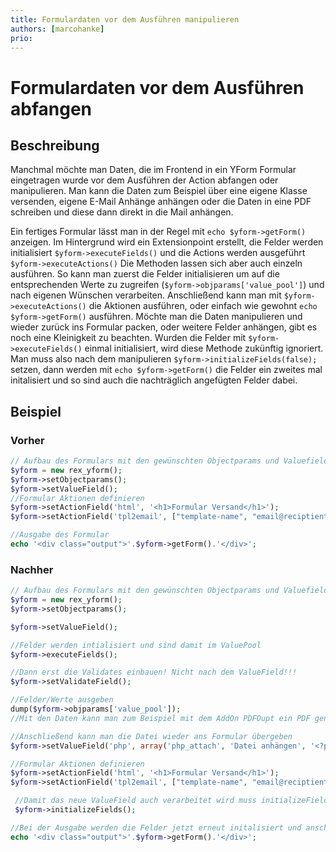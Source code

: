 ```yaml
---
title: Formulardaten vor dem Ausführen manipulieren
authors: [marcohanke]
prio:
---
```


# Formulardaten vor dem Ausführen abfangen


## Beschreibung
Manchmal möchte man Daten, die im Frontend in ein YForm Formular eingetragen wurde vor dem Ausführen der Action abfangen oder manipulieren. Man kann die Daten zum Beispiel über eine eigene Klasse versenden, eigene E-Mail Anhänge anhängen oder die Daten in eine PDF schreiben und diese dann direkt in die Mail anhängen.

Ein fertiges Formular lässt man in der Regel mit `echo $yform->getForm()` anzeigen. Im Hintergrund wird ein Extensionpoint erstellt, die Felder werden initialisiert `$yform->executeFields()` und die Actions werden ausgeführt `$yform->executeActions()`
Die Methoden lassen sich aber auch einzeln ausführen. So kann man zuerst die Felder initialisieren um auf die entsprechenden Werte zu zugreifen (`$yform->objparams['value_pool']`) und nach eigenen Wünschen verarbeiten. Anschließend kann man mit `$yform->executeActions()` die Aktionen ausführen, oder einfach wie gewohnt `echo $yform->getForm()` ausführen.
Möchte man die Daten manipulieren und wieder zurück ins Formular packen, oder weitere Felder anhängen, gibt es noch eine Kleinigkeit zu beachten. Wurden die Felder mit `$yform->executeFields()` einmal initialisiert, wird diese Methode zukünftig ignoriert.
Man muss also nach dem manipulieren `$yform->initializeFields(false);` setzen, dann werden mit `echo $yform->getForm()` die Felder ein zweites mal initalisiert und so sind auch die nachträglich angefügten Felder dabei.

## Beispiel

### Vorher

```php
// Aufbau des Formulars mit den gewünschten Objectparams und Valuefields
$yform = new rex_yform();
$yform->setObjectparams();
$yform->setValueField();
//Formular Aktionen definieren
$yform->setActionField('html', '<h1>Formular Versand</h1>');
$yform->setActionField('tpl2email', ["template-name", "email@reciptient.de"]);

//Ausgabe des Formular
echo '<div class="output">'.$yform->getForm().'</div>';
```

### Nachher

```php
// Aufbau des Formulars mit den gewünschten Objectparams und Valuefields
$yform = new rex_yform();
$yform->setObjectparams();

$yform->setValueField();

//Felder werden intialisiert und sind damit im ValuePool
$yform->executeFields();

//Dann erst die Validates einbauen! Nicht nach dem ValueField!!!
$yform->setValidateField();

//Felder/Werte ausgeben
dump($yform->objparams['value_pool']);
//Mit den Daten kann man zum Beispiel mit dem AddOn PDFOupt ein PDF generieren und im Filesystem ablegen.

//Anschließend kann man die Datei wieder ans Formular übergeben
$yform->setValueField('php', array('php_attach', 'Datei anhängen', '<?php $this->params[\'value_pool\'][\'email_attachments\'][\'pdf\'] = [\'dateiname.pdf\', rex_path::data(\'/addons/yform/plugins/manager/upload/temp/datei.pdf\')]; ?>'));

//Formular Aktionen definieren
$yform->setActionField('html', '<h1>Formular Versand</h1>');
$yform->setActionField('tpl2email', ["template-name", "email@reciptient.de"]);

 //Damit das neue ValueField auch verarbeitet wird muss initializeFields() zurückgesetzt werden
 $yform->initializeFields();

//Bei der Ausgabe werden die Felder jetzt erneut initalisiert und anschließend die Actions ausgeführt
echo '<div class="output">'.$yform->getForm().'</div>';
```
